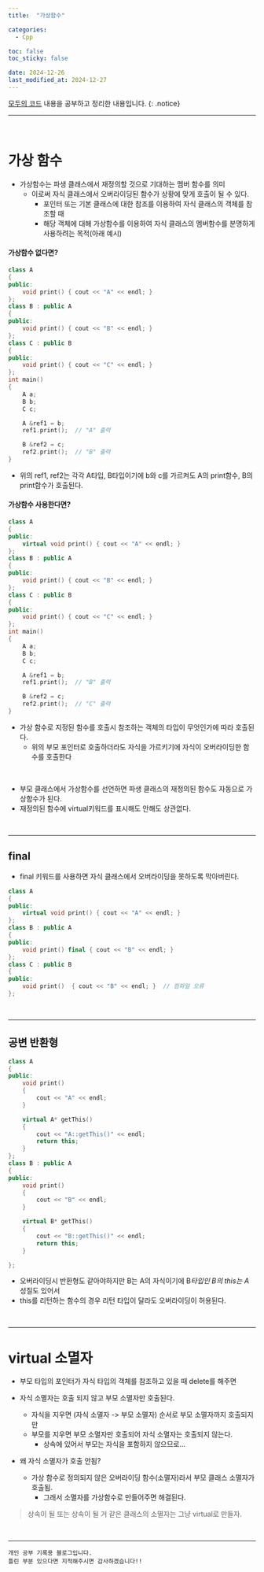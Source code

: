 ```yaml
---
title:  "가상함수" 

categories:
  - Cpp

toc: false
toc_sticky: false

date: 2024-12-26
last_modified_at: 2024-12-27
---
```


[모두의 코드](https://modoocode.com/135) 내용을 공부하고 정리한 내용입니다.
{: .notice}

---

<br/>

# 가상 함수

* 가상함수는 파생 클래스에서 재정의할 것으로 기대하는 멤버 함수를 의미
    * 이로써 자식 클래스에서 오버라이딩된 함수가 상황에 맞게 호출이 될 수 있다.
        * 포인터 또는 기본 클래스에 대한 참조를 이용하여 자식 클래스의 객체를 참조할 때
        * 해당 객체에 대해 가상함수를 이용하여 자식 클래스의 멤버함수를 분명하게 사용하려는 목적(아래 예시)

#### 가상함수 없다면?

```cpp
class A
{
public:
	void print() { cout << "A" << endl; }
};
class B : public A
{
public:
	void print() { cout << "B" << endl; }
};
class C : public B
{
public:
	void print() { cout << "C" << endl; }
};
int main()
{
	A a;
	B b;
	C c;

    A &ref1 = b;
    ref1.print();  // "A" 출력

	B &ref2 = c;
	ref2.print();  // "B" 출력
}
```

* 위의 ref1, ref2는 각각 A타입, B타입이기에 b와 c를 가르켜도 A의 print함수, B의 print함수가 호출된다.

#### 가상함수 사용한다면?

```cpp
class A
{
public:
	virtual void print() { cout << "A" << endl; }
};
class B : public A
{
public:
	void print() { cout << "B" << endl; }
};
class C : public B
{
public:
	void print() { cout << "C" << endl; }
};
int main()
{
	A a;
	B b;
	C c;

    A &ref1 = b;
    ref1.print();  // "B" 출력

	B &ref2 = c;
	ref2.print();  // "C" 출력
}
```

* 가상 함수로 지정된 함수를 호출시 참조하는 객체의 타입이 무엇인가에 따라 호출된다.
    * 위의 부모 포인터로 호출하더라도 자식을 가르키기에 자식이 오버라이딩한 함수를 호출한다

<br/>

* 부모 클래스에서 가상함수를 선언하면 파생 클래스의 재정의된 함수도 자동으로 가상함수가 된다.
* 재정의된 함수에 virtual키워드를 표시해도 안해도 상관없다.

<br/>

---

## final

* final 키워드를 사용하면 자식 클래스에서 오버라이딩을 못하도록 막아버린다.
```cpp
class A
{
public:
    virtual void print() { cout << "A" << endl; }
};
class B : public A
{
public:
    void print() final { cout << "B" << endl; }  
};
class C : public B
{
public:
    void print()  { cout << "B" << endl; }  // 컴파일 오류
};
```

<br/>

---

## 공변 반환형

```cpp
class A
{
public:
	void print() 
    { 
        cout << "A" << endl; 
    }

	virtual A* getThis() 
    { 
		cout << "A::getThis()" << endl;
		return this; 
    }
};
class B : public A
{
public:
	void print() 
    { 
        cout << "B" << endl; 
    }

	virtual B* getThis() 
    { 
		cout << "B::getThis()" << endl;
		return this; 
    }

};
```

* 오버라이딩시 반환형도 같아야하지만 B는 A의 자식이기에 B*타입인 B의 this는 A* 성질도 있어서
* this를 리턴하는 함수의 경우 리턴 타입이 달라도 오버라이딩이 허용된다.

<br/>

---

# virtual 소멸자
* 부모 타입의 포인터가 자식 타입의 객체를 참조하고 있을 때 delete를 해주면
* 자식 소멸자는 호출 되지 않고 부모 소멸자만 호출된다.
    * 자식을 지우면 (자식 소멸자 -> 부모 소멸자) 순서로 부모 소멸자까지 호출되지만
    * 부모를 지우면 부모 소멸자만 호출되어 자식 소멸자는 호출되지 않는다.
        * 상속에 있어서 부모는 자식을 포함하지 않으므로...
  
* 왜 자식 소멸자가 호출 안됨? 
    * 가상 함수로 정의되지 않은 오버라이딩 함수(소멸자)라서 부모 클래스 소멸자가 호출됨.
        * 그래서 소멸자를 가상함수로 만들어주면 해결된다.
     
> 상속이 될 또는 상속이 될 거 같은 클래스의 소멸자는 그냥 virtual로 만들자.

<br/>

---

```
개인 공부 기록용 블로그입니다.
틀린 부분 있으다면 지적해주시면 감사하겠습니다!!
```
